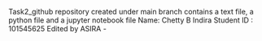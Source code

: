 Task2_github repository created under main branch contains a text file, a python file and a jupyter notebook file
Name: Chetty B Indira
Student ID : 101545625
Edited by ASIRA -
